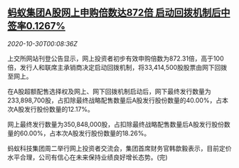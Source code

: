 <!--1604021003000-->
[蚂蚁集团A股网上申购倍数达872倍 启动回拨机制后中签率0.1267%](https://cn.reuters.com/article/ant-iposubscription-1029-thur-idCNKBS27F005)
------

<div><i>2020-10-30T00:08:36Z</i></div><p>上交所网站刊登公告显示，网上投资者初步有效申购倍数为872.31倍，高于100倍，发行人和联席主承销商决定启动回拨机制，将33,414,500股股票由网下回拨至网上。</p><p>在A股超额配售选择权及网上、网下回拨机制启动后，网下最终发行数量为233,898,700股，占扣除最终战略配售数量后A股发行股份数量的40.00%，占本次A股发行股份数量的12.17%。</p><p>网上最终发行数量为350,848,000股，占扣除最终战略配售数量后A股发行股份数量的60.00%，占本次A股发行股份数量的18.26%。</p><p>蚂蚁科技集团周二举行网上投资者交流会，集团首席财务官韩歆毅表示，目前定价水平合理，公司有信心在未来保持业绩良好增长态势。(完)</p>
